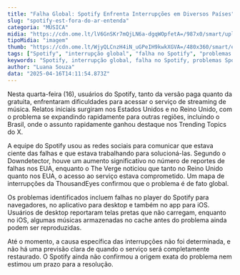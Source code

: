 ```yaml
---
title: "Falha Global: Spotify Enfrenta Interrupções em Diversos Países"
slug: "spotify-est-fora-do-ar-entenda"
categoria: "MÚSICA"
midia: "https://cdn.ome.lt/lV6GnSKr7mQjLN6a-dgqWOpfetA=/987x0/smart/uploads/conteudo/fotos/OMELETE_CAPA_-_2025-04-16T110049.639.png"
tipoMidia: "imagem"
thumb: "https://cdn.ome.lt/WjyQLCnzH4iN_uGPeIH9kwkXGVA=/480x360/smart/extras/conteudos/omelete_THUMB_-_2025-04-16T110042.610.png"
tags: ["Spotify", "interrupção global", "falha no Spotify", "problemas Spotify", "Downdetector", "The Verge", "ThousandEyes"]
keywords: "Spotify, interrupção global, falha no Spotify, problemas Spotify, Downdetector, The Verge, ThousandEyes"
author: "Luana Souza"
data: "2025-04-16T14:11:54.873Z"
---
```


Nesta quarta-feira (16), usuários do Spotify, tanto da versão paga quanto da gratuita, enfrentaram dificuldades para acessar o serviço de streaming de música. Relatos iniciais surgiram nos Estados Unidos e no Reino Unido, com o problema se expandindo rapidamente para outras regiões, incluindo o Brasil, onde o assunto rapidamente ganhou destaque nos Trending Topics do X.

A equipe do Spotify usou as redes sociais para comunicar que estava ciente das falhas e que estava trabalhando para solucioná-las. Segundo o Downdetector, houve um aumento significativo no número de reportes de falhas nos EUA, enquanto o The Verge noticiou que tanto no Reino Unido quanto nos EUA, o acesso ao serviço estava comprometido. Um mapa de interrupções da ThousandEyes confirmou que o problema é de fato global.

Os problemas identificados incluem falhas no player do Spotify para navegadores, no aplicativo para desktop e também no app para iOS. Usuários de desktop reportaram telas pretas que não carregam, enquanto no iOS, algumas músicas armazenadas no cache antes do problema ainda podem ser reproduzidas.

Até o momento, a causa específica das interrupções não foi determinada, e não há uma previsão clara de quando o serviço será completamente restaurado. O Spotify ainda não confirmou a origem exata do problema nem estimou um prazo para a resolução.